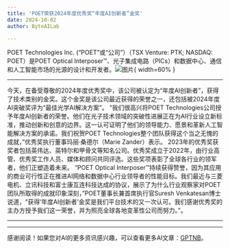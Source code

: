 ```yaml
---
title: 'POET荣获2024年度优秀奖“年度AI创新者”金奖'
date: 2024-10-02
author: ByteAILab

---
```


POET Technologies Inc. (“POET”或“公司”）（TSX Venture: PTK; NASDAQ: POET）是POET Optical Interposer™、光子集成电路（PICs）和数据中心、通信和人工智能市场的光源的设计和开发者。![图片](https://ai-techpark.com/wp-content/uploads/2024/10/POET-960x540.jpg){ width=60% }

---
今天，在备受尊敬的2024年度优秀奖中，该公司被认定为“年度AI创新者”，获得了技术类别的金奖。这个金奖是该公司最近获得的荣誉之一，还包括被2024年度AI突破奖评为“最佳光学AI解决方案”。
“我们很高兴将POET Technologies公司授予年度AI创新者的荣誉。他们在光子技术领域的突破性进展正在为AI行业设立新标准，推动创新和创意的边界。这一认可证明了他们的领导能力、愿景和革新人工智能解决方案的承诺。我们祝贺POET Technologies整个团队获得这个当之无愧的成就，”优秀奖执行董事玛丽·桑德尔（Marie Zander）表示。
2023年的优秀奖获奖者包括英伟达、英特尔和甲骨文等知名公司。优秀奖成立于2022年，由行业高管、优秀奖工作人员、媒体和顾问共同评选。这些奖项表彰了全球各行业的领军者，他们正塑造着未来。
“POET Optical Interposer™持续获得赞誉，因为其应用的商业可行性正在推进AI网络和数据中心行业领导者的性能目标。我们最近与三菱电机、立讯科技和富士康互连科技达成的协议，展示了为什么行业观察家对POET团队所取得的成就印象深刻，”POET董事长兼首席执行官Suresh Venkatesan博士说道，“获得‘年度AI创新者’金奖是我们平台技术的又一次认可。我们感谢优秀奖的主办方授予我们这一荣誉，并为照亮全球各地变革性公司而努力。”。

---
---
感谢阅读！如果您对AI的更多资讯感兴趣，可以查看更多AI文章：[GPTNB](https://gptnb.com)。